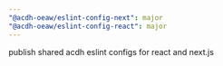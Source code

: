```yaml
---
"@acdh-oeaw/eslint-config-next": major
"@acdh-oeaw/eslint-config-react": major
---
```


publish shared acdh eslint configs for react and next.js
